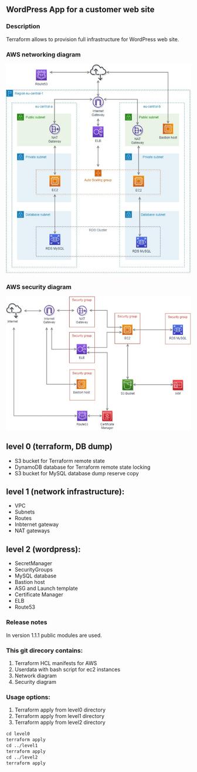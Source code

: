 ## WordPress App for a customer web site

### Description
Terraform allows to provision full infrastructure for WordPress web site.

### AWS networking diagram
![networking diagram](networking.jpg)

### AWS security diagram
![security diagram](security.jpg)

## level 0 (terraform, DB dump)
- S3 bucket for Terraform remote state
- DynamoDB database for Terraform remote state locking
- S3 bucket for MySQL database dump reserve copy

## level 1 (network infrastructure):
- VPC
- Subnets
- Routes
- Inbternet gateway
- NAT gateways

## level 2 (wordpress):
- SecretManager
- SecurityGroups
- MySQL database
- Bastion host
- ASG and Launch template
- Certificate Manager
- ELB
- Route53

### Release notes
In version 1.1.1 public modules are used.

### This git direcory contains:
1. Terraform HCL manifests for AWS
2. Userdata with bash script for ec2 instances
3. Network diagram
4. Security diagram

### Usage options:
1. Terraform apply from level0 directory
2. Terraform apply from level1 directory
3. Terraform apply from level2 directory
```
cd level0
terraform apply
cd ../level1
terraform apply
cd ../level2
terraform apply
```

